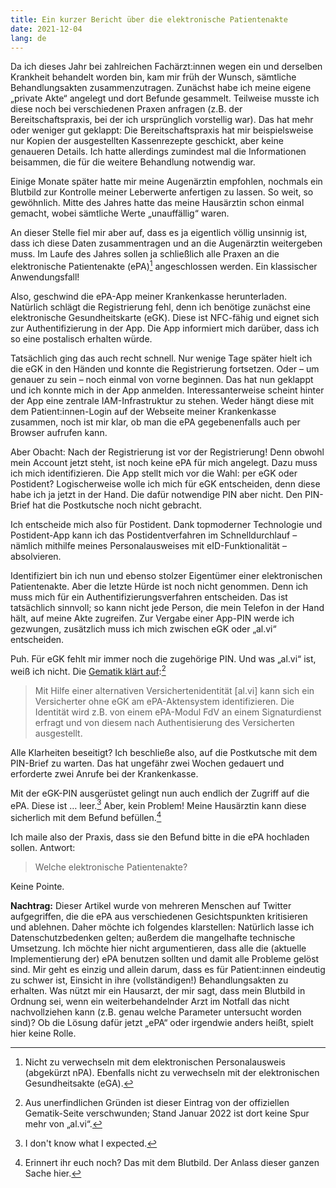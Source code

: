 ```yaml
---
title: Ein kurzer Bericht über die elektronische Patientenakte
date: 2021-12-04
lang: de
---
```


Da ich dieses Jahr bei zahlreichen Fachärzt:innen wegen ein und derselben Krankheit behandelt worden bin, kam mir früh der Wunsch, sämtliche Behandlungsakten zusammenzutragen.
Zunächst habe ich meine eigene „private Akte“ angelegt und dort Befunde gesammelt.
Teilweise musste ich diese noch bei verschiedenen Praxen anfragen (z.B. der Bereitschaftspraxis, bei der ich ursprünglich vorstellig war).
Das hat mehr oder weniger gut geklappt:
Die Bereitschaftspraxis hat mir beispielsweise nur Kopien der ausgestellten Kassenrezepte geschickt, aber keine genaueren Details.
Ich hatte allerdings zumindest mal die Informationen beisammen, die für die weitere Behandlung notwendig war.

Einige Monate später hatte mir meine Augenärztin empfohlen, nochmals ein Blutbild zur Kontrolle meiner Leberwerte anfertigen zu lassen.
So weit, so gewöhnlich.
Mitte des Jahres hatte das meine Hausärztin schon einmal gemacht, wobei sämtliche Werte „unauffällig“ waren.

An dieser Stelle fiel mir aber auf, dass es ja eigentlich völlig unsinnig ist, dass ich diese Daten zusammentragen und an die Augenärztin weitergeben muss.
Im Laufe des Jahres sollen ja schließlich alle Praxen an die elektronische Patientenakte (ePA)[^footnote-epa] angeschlossen werden.
Ein klassischer Anwendungsfall!

Also, geschwind die ePA-App meiner Krankenkasse herunterladen.
Natürlich schlägt die Registrierung fehl, denn ich benötige zunächst eine elektronische Gesundheitskarte (eGK).
Diese ist NFC-fähig und eignet sich zur Authentifizierung in der App.
Die App informiert mich darüber, dass ich so eine postalisch erhalten würde.

Tatsächlich ging das auch recht schnell.
Nur wenige Tage später hielt ich die eGK in den Händen und konnte die Registrierung fortsetzen.
Oder – um genauer zu sein – noch einmal von vorne beginnen.
Das hat nun geklappt und ich konnte mich in der App anmelden.
Interessanterweise scheint hinter der App eine zentrale IAM-Infrastruktur zu stehen.
Weder hängt diese mit dem Patient:innen-Login auf der Webseite meiner Krankenkasse zusammen, noch ist mir klar, ob man die ePA gegebenenfalls auch per Browser aufrufen kann.

Aber Obacht: Nach der Registrierung ist vor der Registrierung!
Denn obwohl mein Account jetzt steht, ist noch keine ePA für mich angelegt.
Dazu muss ich mich identifizieren.
Die App stellt mich vor die Wahl: per eGK oder Postident?
Logischerweise wolle ich mich für eGK entscheiden, denn diese habe ich ja jetzt in der Hand.
Die dafür notwendige PIN aber nicht.
Den PIN-Brief hat die Postkutsche noch nicht gebracht.

Ich entscheide mich also für Postident.
Dank topmoderner Technologie und Postident-App kann ich das Postidentverfahren im Schnelldurchlauf – nämlich mithilfe meines Personalausweises mit eID-Funktionalität – absolvieren.

Identifiziert bin ich nun und ebenso stolzer Eigentümer einer elektronischen Patientenakte.
Aber die letzte Hürde ist noch nicht genommen.
Denn ich muss mich für ein Authentifizierungsverfahren entscheiden.
Das ist tatsächlich sinnvoll; so kann nicht jede Person, die mein Telefon in der Hand hält, auf meine Akte zugreifen.
Zur Vergabe einer App-PIN werde ich gezwungen, zusätzlich muss ich mich zwischen eGK oder „al.vi“ entscheiden.

Puh.
Für eGK fehlt mir immer noch die zugehörige PIN.
Und was „al.vi“ ist, weiß ich nicht.
Die [Gematik klärt auf](https://web.archive.org/web/20210513065012/https://www.gematik.de/glossar/begriffe/alternative-versichertenidentitaet/541/):[^footnote-gematik]

> Mit Hilfe einer alternativen Versichertenidentität [al.vi] kann sich ein Versicherter ohne eGK am ePA-Aktensystem identifizieren. Die Identität wird z.B. von einem ePA-Modul FdV an einem Signaturdienst erfragt und von diesem nach Authentisierung des Versicherten ausgestellt.

Alle Klarheiten beseitigt?
Ich beschließe also, auf die Postkutsche mit dem PIN-Brief zu warten.
Das hat ungefähr zwei Wochen gedauert und erforderte zwei Anrufe bei der Krankenkasse.

Mit der eGK-PIN ausgerüstet gelingt nun auch endlich der Zugriff auf die ePA.
Diese ist … leer.[^footnote-expect]
Aber, kein Problem!
Meine Hausärztin kann diese sicherlich mit dem Befund befüllen.[^footnote-befund]

Ich maile also der Praxis, dass sie den Befund bitte in die ePA hochladen sollen.
Antwort:

> Welche elektronische Patientenakte?

Keine Pointe.

**Nachtrag:** Dieser Artikel wurde von mehreren Menschen auf Twitter aufgegriffen, die die ePA aus verschiedenen Gesichtspunkten kritisieren und ablehnen.
Daher möchte ich folgendes klarstellen:
Natürlich lasse ich Datenschutzbedenken gelten; außerdem die mangelhafte technische Umsetzung.
Ich möchte hier nicht argumentieren, dass alle die (aktuelle Implementierung der) ePA benutzen sollten und damit alle Probleme gelöst sind.
Mir geht es einzig und allein darum, dass es für Patient:innen eindeutig zu schwer ist, Einsicht in ihre (vollständigen!) Behandlungsakten zu erhalten.
Was nützt mir ein Hausarzt, der mir sagt, dass mein Blutbild in Ordnung sei, wenn ein weiterbehandelnder Arzt im Notfall das nicht nachvollziehen kann (z.B. genau welche Parameter untersucht worden sind)?
Ob die Lösung dafür jetzt „ePA“ oder irgendwie anders heißt, spielt hier keine Rolle.

[^footnote-gematik]: Aus unerfindlichen Gründen ist dieser Eintrag von der offiziellen Gematik-Seite verschwunden; Stand Januar 2022 ist dort keine Spur mehr von „al.vi“.
[^footnote-epa]: Nicht zu verwechseln mit dem elektronischen Personalausweis (abgekürzt nPA). Ebenfalls nicht zu verwechseln mit der elektronischen Gesundheitsakte (eGA).
[^footnote-expect]: I don't know what I expected.
[^footnote-befund]: Erinnert ihr euch noch? Das mit dem Blutbild. Der Anlass dieser ganzen Sache hier.
